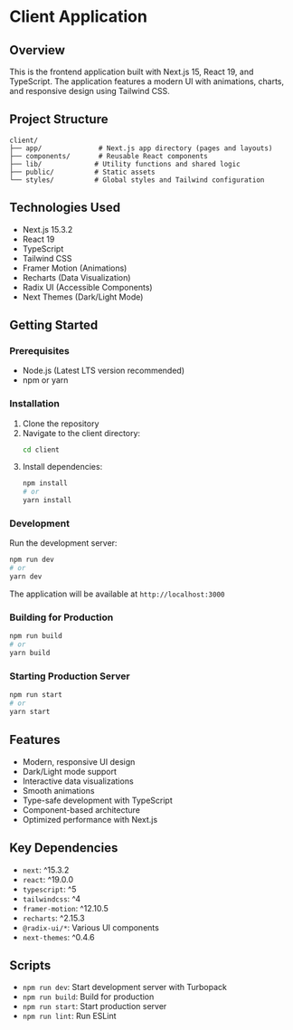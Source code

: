 # Client Application

## Overview
This is the frontend application built with Next.js 15, React 19, and TypeScript. The application features a modern UI with animations, charts, and responsive design using Tailwind CSS.

## Project Structure
```
client/
├── app/              # Next.js app directory (pages and layouts)
├── components/       # Reusable React components
├── lib/             # Utility functions and shared logic
├── public/          # Static assets
└── styles/          # Global styles and Tailwind configuration
```

## Technologies Used
- Next.js 15.3.2
- React 19
- TypeScript
- Tailwind CSS
- Framer Motion (Animations)
- Recharts (Data Visualization)
- Radix UI (Accessible Components)
- Next Themes (Dark/Light Mode)

## Getting Started

### Prerequisites
- Node.js (Latest LTS version recommended)
- npm or yarn

### Installation
1. Clone the repository
2. Navigate to the client directory:
   ```bash
   cd client
   ```
3. Install dependencies:
   ```bash
   npm install
   # or
   yarn install
   ```

### Development
Run the development server:
```bash
npm run dev
# or
yarn dev
```
The application will be available at `http://localhost:3000`

### Building for Production
```bash
npm run build
# or
yarn build
```

### Starting Production Server
```bash
npm run start
# or
yarn start
```

## Features
- Modern, responsive UI design
- Dark/Light mode support
- Interactive data visualizations
- Smooth animations
- Type-safe development with TypeScript
- Component-based architecture
- Optimized performance with Next.js

## Key Dependencies
- `next`: ^15.3.2
- `react`: ^19.0.0
- `typescript`: ^5
- `tailwindcss`: ^4
- `framer-motion`: ^12.10.5
- `recharts`: ^2.15.3
- `@radix-ui/*`: Various UI components
- `next-themes`: ^0.4.6

## Scripts
- `npm run dev`: Start development server with Turbopack
- `npm run build`: Build for production
- `npm run start`: Start production server
- `npm run lint`: Run ESLint
